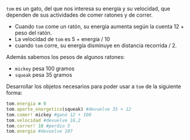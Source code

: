 `tom` es un gato, del que nos interesa su energía y su velocidad, que dependen de sus actividades de comer ratones y de correr.

* Cuando `tom` come un ratón, su energía aumenta según la cuenta 12 + peso del ratón.
* La velocidad de `tom` es 5 + energia / 10
* cuando `tom` corre, su energía disminuye en distancia recorrida / 2. 

Además sabemos los pesos de algunos ratones:
 
* `mickey` pesa 100 gramos
* `squeak` pesa 35 gramos

Desarrollar los objetos necesarios para poder usar a `tom` de la siguiente forma:

```ruby
tom.energia = 0
tom.aporte_energetico(squeak) #devuelve 35 + 12
tom.comer! mickey #ganó 12 + 100
tom.velocidad #devuelve 16,2
tom.correr! 10 #perdio 5
tom.energia #devuelve 107
```